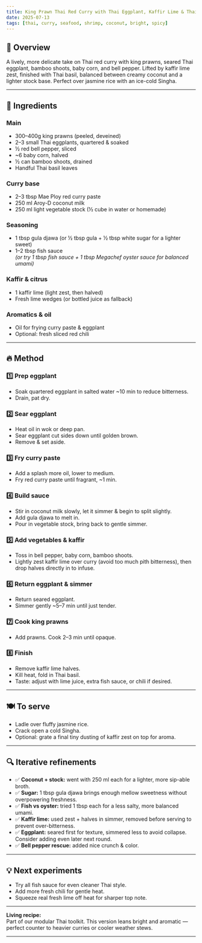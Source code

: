 ```yaml
---
title: King Prawn Thai Red Curry with Thai Eggplant, Kaffir Lime & Thai Basil (Brighter Iteration)
date: 2025-07-13
tags: [thai, curry, seafood, shrimp, coconut, bright, spicy]
---
```


## 📝 Overview
A lively, more delicate take on Thai red curry with king prawns, seared Thai eggplant, bamboo shoots, baby corn, and bell pepper. 
Lifted by kaffir lime zest, finished with Thai basil, balanced between creamy coconut and a lighter stock base. 
Perfect over jasmine rice with an ice-cold Singha.

---

## 🍤 Ingredients
### Main
- 300–400g king prawns (peeled, deveined)
- 2–3 small Thai eggplants, quartered & soaked
- ½ red bell pepper, sliced
- ~6 baby corn, halved
- ½ can bamboo shoots, drained
- Handful Thai basil leaves

### Curry base
- 2–3 tbsp Mae Ploy red curry paste
- 250 ml Aroy-D coconut milk
- 250 ml light vegetable stock (½ cube in water or homemade)

### Seasoning
- 1 tbsp gula djawa (or ½ tbsp gula + ½ tbsp white sugar for a lighter sweet)
- 1–2 tbsp fish sauce  
  *(or try 1 tbsp fish sauce + 1 tbsp Megachef oyster sauce for balanced umami)*

### Kaffir & citrus
- 1 kaffir lime (light zest, then halved)
- Fresh lime wedges (or bottled juice as fallback)

### Aromatics & oil
- Oil for frying curry paste & eggplant
- Optional: fresh sliced red chili

---

## 🔥 Method

### 1️⃣ Prep eggplant
- Soak quartered eggplant in salted water ~10 min to reduce bitterness.
- Drain, pat dry.

### 2️⃣ Sear eggplant
- Heat oil in wok or deep pan. 
- Sear eggplant cut sides down until golden brown. 
- Remove & set aside.

### 3️⃣ Fry curry paste
- Add a splash more oil, lower to medium. 
- Fry red curry paste until fragrant, ~1 min.

### 4️⃣ Build sauce
- Stir in coconut milk slowly, let it simmer & begin to split slightly.
- Add gula djawa to melt in.
- Pour in vegetable stock, bring back to gentle simmer.

### 5️⃣ Add vegetables & kaffir
- Toss in bell pepper, baby corn, bamboo shoots.
- Lightly zest kaffir lime over curry (avoid too much pith bitterness), then drop halves directly in to infuse.

### 6️⃣ Return eggplant & simmer
- Return seared eggplant. 
- Simmer gently ~5–7 min until just tender.

### 7️⃣ Cook king prawns
- Add prawns. Cook 2–3 min until opaque.

### 8️⃣ Finish
- Remove kaffir lime halves.
- Kill heat, fold in Thai basil.
- Taste: adjust with lime juice, extra fish sauce, or chili if desired.

---

## 🍽 To serve
- Ladle over fluffy jasmine rice.
- Crack open a cold Singha.
- Optional: grate a final tiny dusting of kaffir zest on top for aroma.

---

## 🔍 Iterative refinements
- ✅ **Coconut + stock:** went with 250 ml each for a lighter, more sip-able broth.
- ✅ **Sugar:** 1 tbsp gula djawa brings enough mellow sweetness without overpowering freshness.
- ✅ **Fish vs oyster:** tried 1 tbsp each for a less salty, more balanced umami.
- ✅ **Kaffir lime:** used zest + halves in simmer, removed before serving to prevent over-bitterness.
- ✅ **Eggplant:** seared first for texture, simmered less to avoid collapse. Consider adding even later next round.
- ✅ **Bell pepper rescue:** added nice crunch & color.

---

## 💡 Next experiments
- Try all fish sauce for even cleaner Thai style.
- Add more fresh chili for gentle heat.
- Squeeze real fresh lime off heat for sharper top note.

---

**Living recipe:**  
Part of our modular Thai toolkit. This version leans bright and aromatic — perfect counter to heavier curries or cooler weather stews.

---